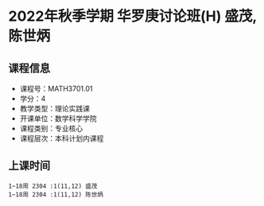 # 2022年秋季学期 华罗庚讨论班(H) 盛茂, 陈世炳






## 课程信息

- 课程号：MATH3701.01
- 学分：4
- 教学类型：理论实践课
- 开课单位：数学科学学院
- 课程类别：专业核心
- 课程层次：本科计划内课程

## 上课时间

```
1~18周 2304 :1(11,12) 盛茂
1~18周 2304 :1(11,12) 陈世炳
```

